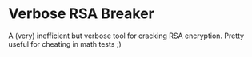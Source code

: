 # Verbose RSA Breaker
A (very) inefficient but verbose tool for cracking RSA encryption. Pretty useful for cheating in math tests ;)